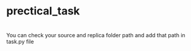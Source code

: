 # prectical_task


#
You can check your source and replica folder path and add that path in task.py file
